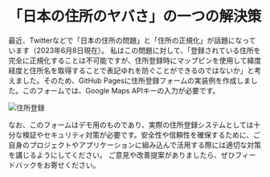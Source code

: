 # 「日本の住所のヤバさ」の一つの解決策
最近、Twitterなどで「日本の住所の問題」と「住所の正規化」が話題になっています（2023年6月8日現在）。
私はこの問題に対して、「登録されている住所を完全に正規化することは不可能ですが、住所登録時にマップピンを使用して緯度経度と住所名を取得することで表記ゆれを防ぐことができるのではないか」と考えました。そのため、GitHub Pagesに住所登録フォームの実装例を作成しました。このフォームでは、Google Maps APIキーの入力が必要です。

![住所登録](https://github.com/Fig3/juusho/assets/58235506/b75921d2-be43-4ad0-a804-394fa109ad56)

なお、このフォームはデモ用のものであり、実際の住所登録システムとしては十分な検証やセキュリティ対策が必要です。安全性や信頼性を確保するために、ご自身のプロジェクトやアプリケーションに組み込んで活用する際には適切な対策を講じるようにしてください。
ご意見や改善提案がありましたら、ぜひフィードバックをお寄せください。
